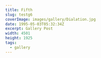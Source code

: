 ```yaml
---
title: Fifth
slug: testg6
coverImage: images/gallery/Dialation.jpg
date: 1995-05-03T05:32:34Z
excerpt: Gallery Post
width: 4501
height: 1925
tags:
  - gallery
---
```

